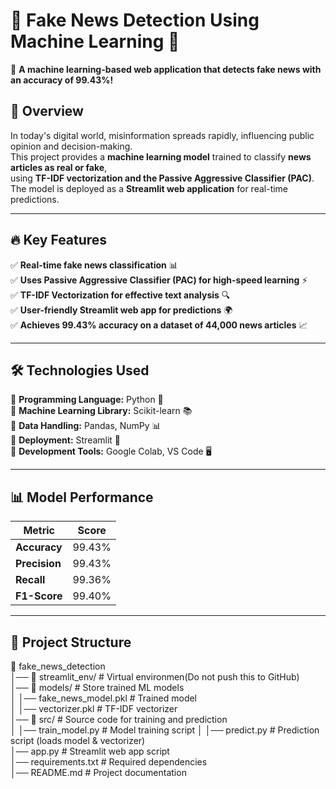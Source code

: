 # 📰 Fake News Detection Using Machine Learning 🤖  

🚀 **A machine learning-based web application that detects fake news with an accuracy of 99.43%!**  

## 📌 Overview  
In today's digital world, misinformation spreads rapidly, influencing public opinion and decision-making.  
This project provides a **machine learning model** trained to classify **news articles as real or fake**,  
using **TF-IDF vectorization and the Passive Aggressive Classifier (PAC)**.  
The model is deployed as a **Streamlit web application** for real-time predictions.  

---

## 🔥 Key Features  
✅ **Real-time fake news classification** 📊  
✅ **Uses Passive Aggressive Classifier (PAC) for high-speed learning** ⚡  
✅ **TF-IDF Vectorization for effective text analysis** 🔍  
✅ **User-friendly Streamlit web app for predictions** 🌍  
✅ **Achieves 99.43% accuracy on a dataset of 44,000 news articles** 📈  

---

## 🛠 Technologies Used  
🔹 **Programming Language:** Python 🐍  
🔹 **Machine Learning Library:** Scikit-learn 📚  
🔹 **Data Handling:** Pandas, NumPy 📊  
🔹 **Deployment:** Streamlit 🚀  
🔹 **Development Tools:** Google Colab, VS Code 🖥️  

---

## 📊 Model Performance  
| Metric      | Score  |  
|------------|--------|  
| **Accuracy**  | 99.43%  |  
| **Precision** | 99.43%  |  
| **Recall**    | 99.36%  |  
| **F1-Score**  | 99.40%  |  

---

## 📂 Project Structure  
📂 fake_news_detection  
│── 📂 streamlit_env/        # Virtual environmen(Do not push this to GitHub)  
│── 📂 models/               # Store trained ML models  
│   │── fake_news_model.pkl  # Trained model  
│   │── vectorizer.pkl       # TF-IDF vectorizer  
│── 📂 src/                  # Source code for training and prediction  
│   │── train_model.py       # Model training script 
│   │── predict.py           # Prediction script (loads model & vectorizer)  
│── app.py                   # Streamlit web app script  
│── requirements.txt         # Required dependencies  
│── README.md                # Project documentation  









 

